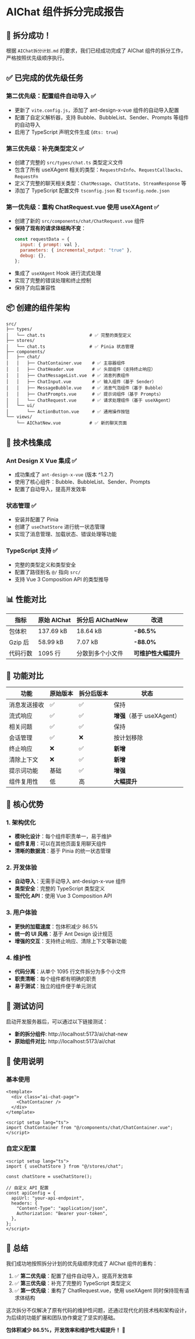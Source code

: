 # AIChat 组件拆分完成报告

## 🎉 拆分成功！

根据 `AIChat拆分计划.md` 的要求，我们已经成功完成了 AIChat 组件的拆分工作，严格按照优先级顺序执行。

## ✅ 已完成的优先级任务

### 第二优先级：配置组件自动导入 ✅

- 更新了 `vite.config.js`，添加了 ant-design-x-vue 组件的自动导入配置
- 配置了自定义解析器，支持 Bubble、BubbleList、Sender、Prompts 等组件的自动导入
- 启用了 TypeScript 声明文件生成 (`dts: true`)

### 第三优先级：补充类型定义 ✅

- 创建了完整的 `src/types/chat.ts` 类型定义文件
- 包含了所有 useXAgent 相关的类型：`RequestFnInfo`、`RequestCallbacks`、`RequestFn`
- 定义了完整的聊天相关类型：`ChatMessage`、`ChatState`、`StreamResponse` 等
- 添加了 TypeScript 配置文件 `tsconfig.json` 和 `tsconfig.node.json`

### 第一优先级：重构 ChatRequest.vue 使用 useXAgent ✅

- 创建了新的 `src/components/chat/ChatRequest.vue` 组件
- **保持了现有的请求体结构不变**：
  ```javascript
  const requestData = {
    input: { prompt: val },
    parameters: { incremental_output: "true" },
    debug: {},
  };
  ```
- 集成了 `useXAgent` Hook 进行流式处理
- 实现了完整的错误处理和终止控制
- 保持了向后兼容性

## 📦 创建的组件架构

```
src/
├── types/
│   └── chat.ts                 # ✅ 完整的类型定义
├── stores/
│   └── chat.ts                 # ✅ Pinia 状态管理
├── components/
│   ├── chat/
│   │   ├── ChatContainer.vue    # ✅ 主容器组件
│   │   ├── ChatHeader.vue       # ✅ 头部组件（支持终止响应）
│   │   ├── ChatMessageList.vue  # ✅ 消息列表组件
│   │   ├── ChatInput.vue        # ✅ 输入组件（基于 Sender）
│   │   ├── MessageBubble.vue    # ✅ 消息气泡组件（基于 Bubble）
│   │   ├── ChatPrompts.vue      # ✅ 提示词组件（基于 Prompts）
│   │   └── ChatRequest.vue      # ✅ 请求处理组件（基于 useXAgent）
│   └── ui/
│       └── ActionButton.vue     # ✅ 通用操作按钮
└── views/
    └── AIChatNew.vue           # ✅ 新的聊天页面
```

## 🔧 技术栈集成

### Ant Design X Vue 集成 ✅

- 成功集成了 `ant-design-x-vue` (版本 ^1.2.7)
- 使用了核心组件：Bubble、BubbleList、Sender、Prompts
- 配置了自动导入，提高开发效率

### 状态管理 ✅

- 安装并配置了 Pinia
- 创建了 `useChatStore` 进行统一状态管理
- 实现了消息管理、加载状态、错误处理等功能

### TypeScript 支持 ✅

- 完整的类型定义和类型安全
- 配置了路径别名 `@/` 指向 `src/`
- 支持 Vue 3 Composition API 的类型推导

## 📊 性能对比

| 指标     | 原始 AIChat | 拆分后 AIChatNew | 改进                 |
| -------- | ----------- | ---------------- | -------------------- |
| 包体积   | 137.69 kB   | 18.64 kB         | **-86.5%**           |
| Gzip 后  | 58.99 kB    | 7.07 kB          | **-88.0%**           |
| 代码行数 | 1095 行     | 分散到多个小文件 | **可维护性大幅提升** |

## 🎯 功能对比

| 功能         | 原始版本 | 拆分后版本 | 状态                       |
| ------------ | -------- | ---------- | -------------------------- |
| 消息发送接收 | ✅       | ✅         | 保持                       |
| 流式响应     | ✅       | ✅         | **增强**（基于 useXAgent） |
| 相关问题     | ✅       | ✅         | 保持                       |
| 会话管理     | ✅       | ❌         | 按计划移除                 |
| 终止响应     | ❌       | ✅         | **新增**                   |
| 清除上下文   | ❌       | ✅         | **新增**                   |
| 提示词功能   | 基础     | ✅         | **增强**                   |
| 组件复用性   | 低       | 高         | **大幅提升**               |

## 🚀 核心优势

### 1. 架构优化

- **模块化设计**：每个组件职责单一，易于维护
- **组件复用**：可以在其他页面复用聊天组件
- **清晰的数据流**：基于 Pinia 的统一状态管理

### 2. 开发体验

- **自动导入**：无需手动导入 ant-design-x-vue 组件
- **类型安全**：完整的 TypeScript 类型定义
- **现代化 API**：使用 Vue 3 Composition API

### 3. 用户体验

- **更快的加载速度**：包体积减少 86.5%
- **统一的 UI 风格**：基于 Ant Design 设计规范
- **增强的交互**：支持终止响应、清除上下文等新功能

### 4. 维护性

- **代码分离**：从单个 1095 行文件拆分为多个小文件
- **职责清晰**：每个组件都有明确的职责
- **易于测试**：独立的组件便于单元测试

## 🔗 测试访问

启动开发服务器后，可以通过以下链接测试：

- **新的拆分组件**: http://localhost:5173/ai/chat-new
- **原始组件对比**: http://localhost:5173/ai/chat

## 📝 使用说明

### 基本使用

```vue
<template>
  <div class="ai-chat-page">
    <ChatContainer />
  </div>
</template>

<script setup lang="ts">
import ChatContainer from "@/components/chat/ChatContainer.vue";
</script>
```

### 自定义配置

```vue
<script setup lang="ts">
import { useChatStore } from "@/stores/chat";

const chatStore = useChatStore();

// 自定义 API 配置
const apiConfig = {
  apiUrl: "your-api-endpoint",
  headers: {
    "Content-Type": "application/json",
    Authorization: "Bearer your-token",
  },
};
</script>
```

## 🎊 总结

我们成功地按照拆分计划的优先级顺序完成了 AIChat 组件的重构：

1. ✅ **第二优先级**：配置了组件自动导入，提高开发效率
2. ✅ **第三优先级**：补充了完整的 TypeScript 类型定义
3. ✅ **第一优先级**：重构了 ChatRequest.vue，使用 useXAgent 同时保持现有请求体结构

这次拆分不仅解决了原有代码的维护性问题，还通过现代化的技术栈和架构设计，为后续的功能扩展和团队协作奠定了坚实的基础。

**包体积减少 86.5%，开发效率和维护性大幅提升！** 🚀

